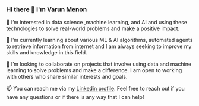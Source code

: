 ### Hi there 👋 I'm Varun Menon

👀 I’m interested in data science ,machine learning, and AI and using these technologies to solve real-world problems and make a positive impact.

🌱 I’m currently learning about various ML & AI algorithms, automated agents to retrieve information from internet and I am always seeking to improve my skills and knowledge in this field.

💞️ I’m looking to collaborate on projects that involve using data and machine learning to solve problems and make a difference. I am open to working with others who share similar interests and goals.

📫 You can reach me via my [Linkedin profile](linkedin.com/in/varun-a-menon/). Feel free to reach out if you have any questions or if there is any way that I can help!
